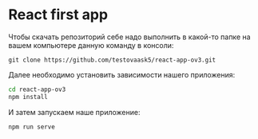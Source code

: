 # React first app

Чтобы скачать репозиторий себе надо выполнить в какой-то папке на вашем компьютере данную команду в консоли:

`git clone https://github.com/testovaask5/react-app-ov3.git`

Далее необходимо установить зависимости нашего приложения:

```sh
cd react-app-ov3
npm install
```

И затем запускаем наше приложение:

`npm run serve`